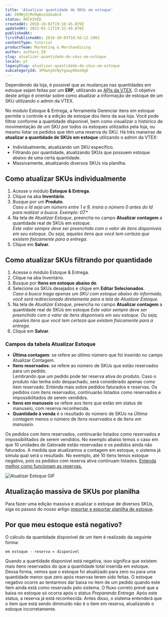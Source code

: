 ```yaml
---
title: 'Atualizar quantidade de SKUs em estoque'
id: IKMWjOjMcMqKusSGko8c0
status: ARCHIVED
createdAt: 2018-10-02T19:10:45.879Z
updatedAt: 2022-01-11T19:32:49.878Z
publishedAt: 
firstPublishedAt: 2018-10-03T18:56:12.298Z
contentType: tutorial
productTeam: Marketing & Merchandising
author: authors_59
slug: atualizar-quantidade-de-skus-em-estoque
locale: pt
legacySlug: atualizar-quantidade-de-skus-em-estoque
subcategoryId: 3PQwnyOcNyYgawy06oe6gE
---
```


Dependendo da loja, é possível que as mudanças nas quantidades em estoque sejam feitas por um __ERP__, utilizando as [APIs da VTEX](https://developers.vtex.com/reference/logistics-api-overview). O objetivo deste artigo é orientar sobre como atualizar a informação de estoque de um SKU utilizando o admin da VTEX.

No módulo Estoque & Entrega, a ferramenta Gerenciar itens em estoque permite o controle e a edição de estoque dos itens da sua loja. Você pode filtrar conforme a quantidade disponível, bem como visualizar o histórico de movimentação de um SKU por todos os estoques utilizados pela loja, ou mesmo listar os pedidos que têm uma reserva do SKU. Há três maneiras de **atualizar a quantidade de SKUs em estoque** utilizando o admin da VTEX:

- Individualmente, atualizando um SKU específico.  
- Filtrando por quantidade, atualizando SKUs que possuem estoque abaixo de uma certa quantidade.  
- Massivamente, atualizando diversos SKUs via planilha.  

## Como atualizar SKUs individualmente

 1. Acesse o módulo **Estoque & Entrega**.  
 2. Clique na aba **Inventário**.  
 3. Busque por um **Produto**.  
*Caso o Id seja um número entre 1 e 9, insira o número 0 antes do Id para realizar a busca. Exemplo: 07.**  
 4. Na tela de *Atualizar Estoque*, preencha no campo **Atualizar contagem** a quantidade real de SKUs em estoque.  
*Este valor sempre deve ser preenchido com o valor de itens disponíveis em seu estoque. Ou seja, aqueles itens que você tem certeza que existem fisicamente para a entrega.*   
 5. Clique em **Salvar**.   

## Como atualizar SKUs filtrando por quantidade

 1. Acesse o módulo Estoque & Entrega.
 2. Clique na aba Inventário.
 3. Busque por **Itens em estoque abaixo de**.
 4. Selecione os SKUs desejados e clique em **Editar Selecionados**.   
*Caso a busca traga apenas um SKU com estoque abaixo do informado, você será redirecionado diretamente para a tela de Atualizar Estoque.*
 5. Na tela de *Atualizar Estoque*, preencha no campo **Atualizar contagem** a quantidade real de SKUs em estoque
*Este valor sempre deve ser preenchido com o valor de itens disponíveis em seu estoque. Ou seja, aqueles itens que você tem certeza que existem fisicamente para a entrega.*
 6. Clique em **Salvar**.  


### Campos da tabela Atualizar Estoque


- **Última contagem**: se refere ao último número que foi inserido no campo Atualizar Contagem.  
- **Itens reservados**: se refere ao número de SKUs que estão reservados para um pedido.  
Lembrando que um pedido pode ter reserva ativa do produto. Caso o produto não tenha sido despachado, será considerado apenas como item reservado. Entenda mais sobre pedidos faturados e reservas. Os pedidos com itens reservados, continuarão listados como reservados e impossibilitados de serem vendidos.
- **Itens em manuseio** se refere aos itens que estão em status de manuseio, com reserva reconhecida.  
- **Quantidade à venda** é o resultado do número de SKUs na *Última contagem* menos o número de *Itens reservados* e de *Itens em manuseio*.  

Os pedidos com itens reservados, continuarão listados como reservados e impossibilitados de serem vendidos. No exemplo abaixo temos o caso em que 10 unidades de Gatorade estão reservadas e os pedidos ainda não faturados. A medida que atualizamos a contagem em estoque, o sistema já simula qual será o resultado. No exemplo, até 10 itens temos estoque negativo, pois os pedidos com reserva ativa continuam listados. [Entenda melhor como funcionam as reservas.](https://help.vtex.com/pt/tutorial/como-a-reserva-funciona/)

![Atualizar Estoque GIF](https://images.contentful.com/alneenqid6w5/1lorbuip9ewo8gY8qg8wU0/07e97e612b4711f0f21c205b50e74867/InventoryUpdate.gif)



## Atualização massiva de SKUs por planilha
Para fazer uma edição massiva e atualizar o estoque de diversos SKUs, siga os passos do nosso artigo [importar e exportar planilha de estoque](https://help.vtex.com/pt/tutorial/importando-e-exportando-planilha-de-estoque--tutorials_2034).


## Por que meu estoque está negativo?

O cálculo da quantidade disponível de um item é realizado da seguinte forma:

`em estoque - reserva = disponível`

Quando a quantidade disponível está negativa, isso significa que existem mais itens reservados do que a quantidade total inserida em estoque. Dessa forma, vemos que o estoque foi atualizado para zero ou para uma quantidade menor que zero após reservas terem sido feitas. O estoque negativo ocorre ao tentarmos dar baixa no item de um pedido quando este item ainda está como reservado pelo sistema. O fluxo correto prevê que a baixa no estoque só ocorra após o status *Preparando Entrega*. Após este status, a reserva já está reconhecida. Antes disso, o sistema entenderá que o item que está sendo diminuído não é o item em reserva, atualizando o estoque incorretamente.



